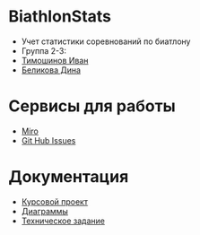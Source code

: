 # BiathlonStats
* Учет статистики соревнований по биатлону
* Группа 2-3:
* [Тимошинов Иван](https://github.com/Grurbag)
* [Беликова Дина](https://github.com/PaperPrincess)

# Сервисы для работы
* [Miro](https://miro.com/app/board/uXjVPk_a2SE=/)
* [Git Hub Issues](https://github.com/Grurbag/BiathlonStats/issues)

# Документация
* [Курсовой проект](https://docs.google.com/document/d/12EhSa630I4dyiS4o0AYc0Kp94NosXKsD/edit?usp=sharing&ouid=116459297014166780957&rtpof=true&sd=true) 
* [Диаграммы](https://github.com/Grurbag/BiathlonStats/tree/main/documentation/diagrams)
* [Техническое задание](https://github.com/Grurbag/BiathlonStats/blob/main/documentation/%D0%A2%D0%B5%D1%85%D0%BD%D0%B8%D1%87%D0%B5%D1%81%D0%BA%D0%BE%D0%B5%20%D0%B7%D0%B0%D0%B4%D0%B0%D0%BD%D0%B8%D0%B5.pdf)
